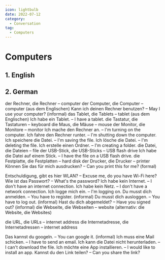 ```yaml
---
icon: lightbulb
date: 2022-07-12
category:
  - Conversation
tag:
  - Computers
---
```

# Computers 
   
<!-- more -->
## 1. English

## 2. German
der Rechner, die Rechner – computer
der Computer, die Computer – computer
(aus dem Englischen)
Kann ich deinen Rechner benutzen? – May I use your computer? (informal)
das Tablet, die Tablets – tablet
(aus dem Englischen)
Ich habe ein Tablet. – I have a tablet.
die Tastatur, die Tastaturen – keyboard
die Maus, die Mäuse – mouse
der Monitor, die Monitore – monitor
Ich mache den Rechner an. – I'm turning on the computer.
Ich fahre den Rechner runter. – I'm shutting down the computer.
Ich speichere die Datei. – I'm saving the file.
Ich lösche die Datei. – I'm deleting the file.
Ich erstelle einen Ordner. – I'm creating a folder.
die Datei, die Dateien – file
der USB-Stick, die USB-Sticks – USB flash drive
Ich habe die Datei auf einem Stick. – I have the file on a USB flash drive.
die Festplatte, die Festplatten – hard disk
der Drucker, die Drucker – printer
Können Sie das für mich ausdrucken? – Can you print this for me? (formal)


Entschuldigung, gibt es hier WLAN? – Excuse me, do you have Wi-Fi here?
Wie ist das Passwort? – What's the password?
Ich habe kein Internet. – I don't have an internet connection.
Ich habe kein Netz. – I don't have a network connection.
Ich logge mich ein. – I'm logging on.
Du musst dich anmelden. – You have to register. (informal)
Du musst dich ausloggen. – You have to log out. (informal)
Hast du dich abgemeldet? – Have you signed out? (informal)
die Webseite, die Webseiten – website
(alternativ: die Website, die Websites)

die URL, die URLs – internet address
die Internetadresse, die Internetadressen – internet address

Das kannst du googeln. – You can google it. (informal)
Ich muss eine Mail schicken. – I have to send an email.
Ich kann die Datei nicht herunterladen. – I can't download the file.
Ich möchte eine App installieren. – I would like to install an app.
Kannst du den Link teilen? – Can you share the link?